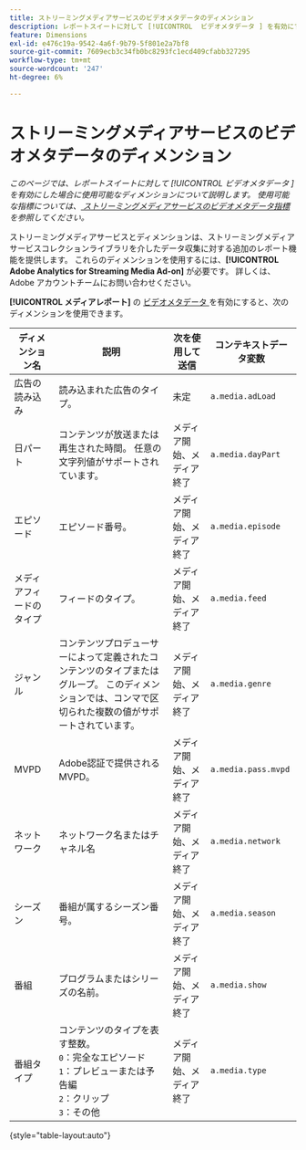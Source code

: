 ```yaml
---
title: ストリーミングメディアサービスのビデオメタデータのディメンション
description: レポートスイートに対して [!UICONTROL  ビデオメタデータ ] を有効にすると、使用可能なディメンションになります。
feature: Dimensions
exl-id: e476c19a-9542-4a6f-9b79-5f801e2a7bf8
source-git-commit: 7609ecb3c34fb0bc8293fc1ecd409cfabb327295
workflow-type: tm+mt
source-wordcount: '247'
ht-degree: 6%

---
```


# ストリーミングメディアサービスのビデオメタデータのディメンション

*このページでは、レポートスイートに対して [!UICONTROL  ビデオメタデータ ] を有効にした場合に使用可能なディメンションについて説明します。 使用可能な指標については、[ ストリーミングメディアサービスのビデオメタデータ指標 ](../metrics/sm-video-metadata.md) を参照してください。*

ストリーミングメディアサービスとディメンションは、ストリーミングメディアサービスコレクションライブラリを介したデータ収集に対する追加のレポート機能を提供します。 これらのディメンションを使用するには、**[!UICONTROL Adobe Analytics for Streaming Media Ad-on]** が必要です。 詳しくは、Adobe アカウントチームにお問い合わせください。

**[!UICONTROL メディアレポート]** の [ ビデオメタデータ ](/help/admin/admin/c-manage-report-suites/c-edit-report-suites/media-management.md) を有効にすると、次のディメンションを使用できます。

| ディメンション名 | 説明 | 次を使用して送信 | コンテキストデータ変数 |
| --- | --- | --- | --- |
| 広告の読み込み | 読み込まれた広告のタイプ。 | 未定 | `a.media.adLoad` |
| 日パート | コンテンツが放送または再生された時間。 任意の文字列値がサポートされています。 | メディア開始、メディア終了 | `a.media.dayPart` |
| エピソード | エピソード番号。 | メディア開始、メディア終了 | `a.media.episode` |
| メディアフィードのタイプ | フィードのタイプ。 | メディア開始、メディア終了 | `a.media.feed` |
| ジャンル | コンテンツプロデューサーによって定義されたコンテンツのタイプまたはグループ。 このディメンションでは、コンマで区切られた複数の値がサポートされています。 | メディア開始、メディア終了 | `a.media.genre` |
| MVPD | Adobe認証で提供されるMVPD。 | メディア開始、メディア終了 | `a.media.pass.mvpd` |
| ネットワーク | ネットワーク名またはチャネル名 | メディア開始、メディア終了 | `a.media.network` |
| シーズン | 番組が属するシーズン番号。 | メディア開始、メディア終了 | `a.media.season` |
| 番組 | プログラムまたはシリーズの名前。 | メディア開始、メディア終了 | `a.media.show` |
| 番組タイプ | コンテンツのタイプを表す整数。<br>`0`：完全なエピソード <br>`1`：プレビューまたは予告編 <br>`2`：クリップ <br>`3`：その他 | メディア開始、メディア終了 | `a.media.type` |

{style="table-layout:auto"}
